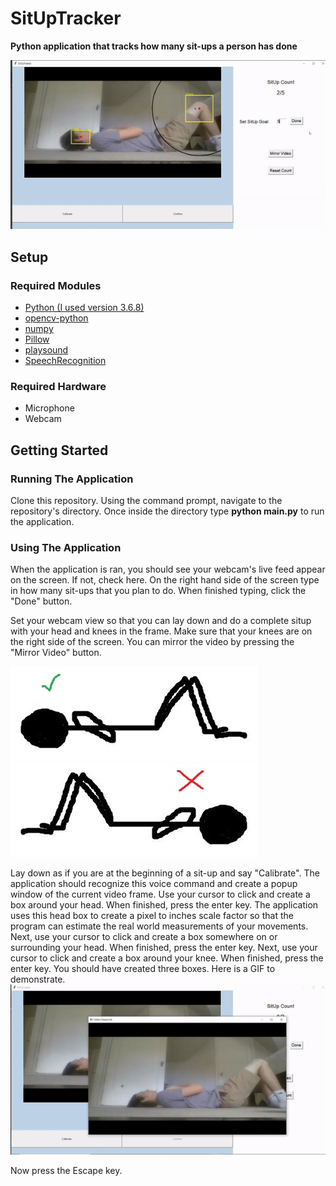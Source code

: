 # SitUpTracker
**Python application that tracks how many sit-ups a person has done**

![Example](misc/SitUpGif.gif)

## Setup
### Required Modules
- [Python (I used version 3.6.8)](https://www.python.org/downloads/release/python-368/)
- [opencv-python](https://pypi.org/project/opencv-python/)
- [numpy](https://pypi.org/project/numpy/)
- [Pillow](https://pypi.org/project/Pillow/)
- [playsound](https://pypi.org/project/playsound/)
- [SpeechRecognition](https://pypi.org/project/SpeechRecognition/)

### Required Hardware
- Microphone
- Webcam
## Getting Started
### Running The Application
Clone this repository. Using the command prompt, navigate to the repository's directory. Once inside the directory type **python main.py** to run the application.
### Using The Application
When the application is ran, you should see your webcam's live feed appear on the screen. If not, check here. On the right hand side of the screen type in how many sit-ups that you plan to do. When finished typing, click the "Done" button. 

Set your webcam view so that you can lay down and do a complete situp with your head and knees in the frame. Make sure that your knees are on the right side of the screen. You can mirror the video by pressing the "Mirror Video" button.

![Correct](misc/SitupCorrectView.JPG) ![Wrong](misc/SitupWrongView.JPG)

Lay down as if you are at the beginning of a sit-up and say "Calibrate". The application should recognize this voice command and create a popup window of the current video frame. Use your cursor to click and create a box around your head. When finished, press the enter key. The application uses this head box to create a pixel to inches scale factor so that the program can estimate the real world measurements of your movements. Next, use your cursor to click and create a box somewhere on or surrounding your head. When finished, press the enter key. Next, use your cursor to click and create a box around your knee. When finished, press the enter key. You should have created three boxes. Here is a GIF to demonstrate.
![Example](misc/SitupTrackerROIdemo.gif)

Now press the Escape key.

